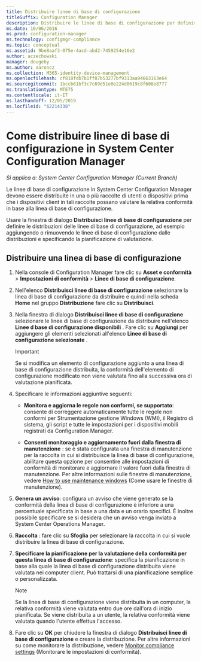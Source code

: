 ```yaml
---
title: Distribuire linee di base di configurazione
titleSuffix: Configuration Manager
description: Distribuire le linee di base di configurazione per definire le relative distribuzioni e aggiungere o rimuovere le linee di base dalle distribuzioni.
ms.date: 10/06/2016
ms.prod: configuration-manager
ms.technology: configmgr-compliance
ms.topic: conceptual
ms.assetid: 9be8aaf3-075e-4acd-abd2-7459254e16e2
author: aczechowski
manager: dougeby
ms.author: aaroncz
ms.collection: M365-identity-device-management
ms.openlocfilehash: cf818fdb7b1ff87b53277bf9313aa94663163e64
ms.sourcegitcommit: 1bccb61bf3c7c69d51e0e224d0619c8f608e8777
ms.translationtype: MTE75
ms.contentlocale: it-IT
ms.lasthandoff: 12/05/2019
ms.locfileid: "62214338"
---
```

# <a name="how-to-deploy-configuration-baselines-in-system-center-configuration-manager"></a>Come distribuire linee di base di configurazione in System Center Configuration Manager

*Si applica a: System Center Configuration Manager (Current Branch)*

Le linee di base di configurazione in System Center Configuration Manager devono essere distribuite in una o più raccolte di utenti o dispositivi prima che i dispositivi client in tali raccolte possano valutare la relativa conformità in base alla linea di base di configurazione.  

Usare la finestra di dialogo **Distribuisci linee di base di configurazione** per definire le distribuzioni delle linee di base di configurazione, ad esempio aggiungendo o rimuovendo le linee di base di configurazione dalle distribuzioni e specificando la pianificazione di valutazione.  

## <a name="deploy-a-configuration-baseline"></a>Distribuire una linea di base di configurazione  

1.  Nella console di Configuration Manager fare clic su **Asset e conformità** > **Impostazioni di conformità** > **Linee di base di configurazione**.  

3.  Nell'elenco **Distribuisci linee di base di configurazione** selezionare la linea di base di configurazione da distribuire e quindi nella scheda **Home** nel gruppo **Distribuzione** fare clic su **Distribuisci**.  

4.  Nella finestra di dialogo **Distribuisci linee di base di configurazione** selezionare le linee di base di configurazione da distribuire nell'elenco **Linee d base di configurazione disponibili** . Fare clic su **Aggiungi** per aggiungere gli elementi selezionati all'elenco **Linee di base di configurazione selezionate** .  

    > [!IMPORTANT]  
    >  Se si modifica un elemento di configurazione aggiunto a una linea di base di configurazione distribuita, la conformità dell'elemento di configurazione modificato non viene valutata fino alla successiva ora di valutazione pianificata.  

5.  Specificare le informazioni aggiuntive seguenti:  

    -   **Monitora e aggiorna le regole non conformi, se supportato**: consente di correggere automaticamente tutte le regole non conformi per Strumentazione gestione Windows (WMI), il Registro di sistema, gli script e tutte le impostazioni per i dispositivi mobili registrati da Configuration Manager.  

    -   **Consenti monitoraggio e aggiornamento fuori dalla finestra di manutenzione** : se è stata configurata una finestra di manutenzione per la raccolta in cui si distribuisce la linea di base di configurazione, abilitare questa opzione per consentire alle impostazioni di conformità di monitorare e aggiornare il valore fuori dalla finestra di manutenzione. Per altre informazioni sulle finestre di manutenzione, vedere [How to use maintenance windows](/sccm/core/clients/manage/collections/use-maintenance-windows) (Come usare le finestre di manutenzione).  

6.  **Genera un avviso**: configura un avviso che viene generato se la conformità della linea di base di configurazione è inferiore a una percentuale specificata in base a una data e un orario specifici. È inoltre possibile specificare se si desidera che un avviso venga inviato a System Center Operations Manager.  

7.  **Raccolta** : fare clic su **Sfoglia** per selezionare la raccolta in cui si vuole distribuire la linea di base di configurazione.  

8.  **Specificare la pianificazione per la valutazione della conformità per questa linea di base di configurazione**: specifica la pianificazione in base alla quale la linea di base di configurazione distribuita viene valutata nei computer client. Può trattarsi di una pianificazione semplice o personalizzata.  

    > [!NOTE]  
    >  Se la linea di base di configurazione viene distribuita in un computer, la relativa conformità viene valutata entro due ore dall'ora di inizio pianificata. Se viene distribuita a un utente, la relativa conformità viene valutata quando l'utente effettua l'accesso.  

9. Fare clic su **OK** per chiudere la finestra di dialogo **Distribuisci linee di base di configurazione** e creare la distribuzione. Per altre informazioni su come monitorare la distribuzione, vedere [Monitor compliance settings](/sccm/compliance/deploy-use/monitor-compliance-settings) (Monitorare le impostazioni di conformità).  
